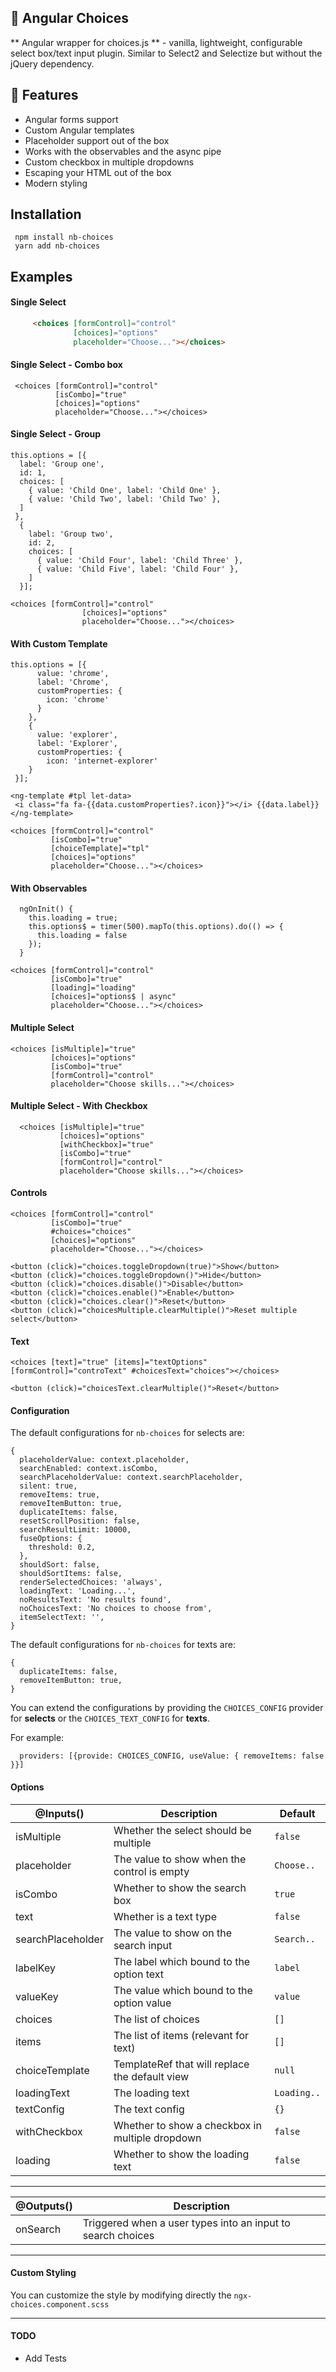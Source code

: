 ## 📢 Angular Choices 
** Angular wrapper for choices.js ** - vanilla, lightweight, configurable select box/text input plugin. Similar to Select2 and Selectize but without the jQuery dependency.

## 🍭 Features

 - Angular forms support
 - Custom Angular templates
 - Placeholder support out of the box
 - Works with the observables and the async pipe
 - Custom checkbox in multiple dropdowns
 - Escaping your HTML out of the box
 - Modern styling

## Installation

     npm install nb-choices
     yarn add nb-choices

 ## Examples

#### Single Select
```html
     <choices [formControl]="control"
              [choices]="options"
              placeholder="Choose..."></choices>

```


#### Single Select - Combo box
     <choices [formControl]="control"
              [isCombo]="true"
              [choices]="options"
              placeholder="Choose..."></choices>
              
#### Single Select - Group
    this.options = [{
      label: 'Group one',
      id: 1,
      choices: [
        { value: 'Child One', label: 'Child One' },
        { value: 'Child Two', label: 'Child Two' },
      ]
     },
      {
        label: 'Group two',
        id: 2,
        choices: [
          { value: 'Child Four', label: 'Child Three' },
          { value: 'Child Five', label: 'Child Four' },
        ]
      }];
      
    <choices [formControl]="control"
                    [choices]="options"
                    placeholder="Choose..."></choices>



#### With Custom Template

    this.options = [{
          value: 'chrome',
          label: 'Chrome',
          customProperties: {
            icon: 'chrome'
          }
        },
        {
          value: 'explorer',
          label: 'Explorer',
          customProperties: {
            icon: 'internet-explorer'
        }
     }];
          
    <ng-template #tpl let-data>
     <i class="fa fa-{{data.customProperties?.icon}}"></i> {{data.label}}
    </ng-template>
    
    <choices [formControl]="control"
             [isCombo]="true"
             [choiceTemplate]="tpl"
             [choices]="options"
             placeholder="Choose..."></choices>
             
#### With Observables

      ngOnInit() {
        this.loading = true;
        this.options$ = timer(500).mapTo(this.options).do(() => {
          this.loading = false
        });
      }
      
    <choices [formControl]="control"
             [isCombo]="true"
             [loading]="loading"
             [choices]="options$ | async"
             placeholder="Choose..."></choices>

#### Multiple Select

    <choices [isMultiple]="true"
             [choices]="options"
             [isCombo]="true"
             [formControl]="control"
             placeholder="Choose skills..."></choices>

#### Multiple Select - With Checkbox

      <choices [isMultiple]="true"
               [choices]="options"
               [withCheckbox]="true"
               [isCombo]="true"
               [formControl]="control"
               placeholder="Choose skills..."></choices>

#### Controls

    <choices [formControl]="control"
             [isCombo]="true"
             #choices="choices"
             [choices]="options"
             placeholder="Choose..."></choices>
    
    <button (click)="choices.toggleDropdown(true)">Show</button>
    <button (click)="choices.toggleDropdown()">Hide</button>
    <button (click)="choices.disable()">Disable</button>
    <button (click)="choices.enable()">Enable</button>
    <button (click)="choices.clear()">Reset</button>
    <button (click)="choicesMultiple.clearMultiple()">Reset multiple select</button>
    
#### Text

    <choices [text]="true" [items]="textOptions" [formControl]="controText" #choicesText="choices"></choices>

    <button (click)="choicesText.clearMultiple()">Reset</button>

#### Configuration
The default configurations for `nb-choices` for selects are:

    {
      placeholderValue: context.placeholder,
      searchEnabled: context.isCombo,
      searchPlaceholderValue: context.searchPlaceholder,
      silent: true,
      removeItems: true,
      removeItemButton: true,
      duplicateItems: false,
      resetScrollPosition: false,
      searchResultLimit: 10000,
      fuseOptions: {
        threshold: 0.2,
      },
      shouldSort: false,
      shouldSortItems: false,
      renderSelectedChoices: 'always',
      loadingText: 'Loading...',
      noResultsText: 'No results found',
      noChoicesText: 'No choices to choose from',
      itemSelectText: '',
    }
    
The default configurations for `nb-choices` for texts are:

    {
      duplicateItems: false,
      removeItemButton: true,
    }

You can extend the configurations by providing the `CHOICES_CONFIG` provider for **selects** or the `CHOICES_TEXT_CONFIG` for **texts**. 

For example:

      providers: [{provide: CHOICES_CONFIG, useValue: { removeItems: false }}]

#### Options
| @Inputs()         | Description                                     | Default     |
|-------------------|-------------------------------------------------|-------------|
| isMultiple        | Whether the select should be multiple           | `false`     |
| placeholder       | The value to show when the control is empty     | `Choose..`  |
| isCombo           | Whether to show the search box                  | `true`      |
| text              | Whether is a text type                          | `false`     |
| searchPlaceholder | The value to show on the search input           | `Search..`  |
| labelKey          | The label which bound to the option text        | `label`     |
| valueKey          | The value which bound to the option value       | `value`     |
| choices           | The list of choices                             | `[]`        |
| items             | The list of items (relevant for text)           | `[]`        |
| choiceTemplate    | TemplateRef that will replace the default view       | `null`      |
| loadingText       | The loading text                                | `Loading..` |
| textConfig        | The text config                                 | `{}`        |
| withCheckbox      | Whether to show a checkbox in multiple dropdown | `false`     |
| loading           | Whether to show the loading text                | `false`     |


----------


| @Outputs() | Description                                                 |
|------------|-------------------------------------------------------------|
| onSearch   | Triggered when a user types into an input to search choices |


----------


#### Custom Styling
You can customize the style by modifying directly the `ngx-choices.component.scss`

----------
#### TODO
- Add Tests
